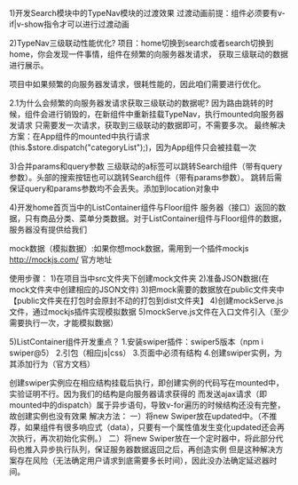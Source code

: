 1)开发Search模块中的TypeNav模块的过渡效果
过渡动画前提：组件必须要有v-if|v-show指令才可以进行过渡动画

2)TypeNav三级联动性能优化?
项目：home切换到search或者search切换到home，你会发现一件事情，组件在频繁的向服务器发请求，
获取三级联动的数据进行展示。

项目中如果频繁的向服务器发请求，很耗性能的，因此咱们需要进行优化。

2.1为什么会频繁的向服务器发请求获取三级联动的数据呢?
因为路由跳转的时候，组件会进行销毁的，在新组件中重新挂载TypeNav，执行mounted向服务器发请求
只需要发一次请求，获取到三级联动的数据即可，不需要多次。
最终解决方案：在App组件的mounted中执行请求(this.$store.dispatch("categoryList");)，因为App组件只会被挂载一次

3)合并params和query参数
三级联动的a标签可以跳转Search组件（带有query参数）。头部的搜索按钮也可以跳转Search组件（带有params参数）。
跳转后需保证query和params参数均不会丢失。添加到location对象中

4)开发home首页当中的ListContainer组件与Floor组件
服务器（接口）返回的数据，只有商品分类、菜单分类数据。对于ListContainer组件与Floor组件的数据，服务器没有提供给我们

mock数据（模拟数据）:如果你想mock数据，需用到一个插件mockjs     http://mockjs.com/  官方地址

使用步骤：
1)在项目当中src文件夹下创建mock文件夹
2)准备JSON数据(在mock文件夹中创建相应的JSON文件)
3)把mock需要的数据放在public文件夹中【public文件夹在打包时会原封不动的打包到dist文件夹】
4)创建mockServe.js文件，通过mockjs插件实现模拟数据
5)mockServe.js文件在入口文件引入（至少需要执行一次，才能模拟数据）

5)ListContainer组件开发重点？
1.安装swiper插件：swiper5版本（npm i swiper@5）
2.引包（相应js|css）
3.页面中必须有结构
4.创建swiper实例，为其添加行为（官方文档）

创建swiper实例应在相应结构挂载后执行，即创建实例的代码写在mounted中，实验证明不行。因为我们的结构是向服务器请求获得的
而发送ajax请求（即mounted中的dispatch）属于异步语句，导致v-for遍历的时候结构还没有完整，故创建实例也没有效果
解决方法：
一）将new Swiper放在updated中。（不推荐，如果组件有很多响应式（data），只要有一个属性值发生变化updated还会再次执行，再次初始化实例。）
二）将new Swiper放在一个定时器中，将此部分代码也推入异步执行队列，保证服务器数据返回之后，再创造实例
但是这种解决方案存在风险（无法确定用户请求到底需要多长时间），因此没办法确定延迟器时间。